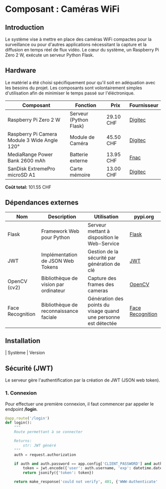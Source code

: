 # Composant : Caméras WiFi

## Introduction
Le système vise à mettre en place des caméras WiFi compactes pour la surveillance ou pour d'autres applications nécessitant la capture et la diffusion en temps réel de flux vidéo. Le cœur du système, un Raspberry Pi Zero 2 W, exécute un serveur Python Flask.

## Hardware
Le matériel a été choisi spécifiquement pour qu'il soit en adéquation avec les besoins du projet. Les composants sont volontairement simples d'utilisation afin de minimiser le temps passé sur l'éléctronique.

| Composant                                    | Fonction                    | Prix     | Fournisseur                                            |
|----------------------------------------------|-----------------------------|----------|--------------------------------------------------------|
| Raspberry Pi Zero 2 W                        | Serveur (Python Flask)      | 29.10 CHF | [Digitec](https://www.digitec.ch/fr/s1/product/raspberry-pi-zero-2-w-carte-de-developpement-kit-17346864) |
| Raspberry Pi Camera Module 3 Wide Angle 120° | Module de Caméra            | 45.50 CHF | [Digitec](https://www.digitec.ch/fr/s1/product/raspberry-pi-camera-module-3-wide-angle-120-camera-module-electronique-24041966?ip=raspberry+camera) |
| MediaRange Power Bank 2600 mAh               | Batterie externe            | 13.95 CHF | [Fnac](https://www.fnac.com/mp28798913/MediaRange-Power-Bank-Banque-d-alimentation-2600-mAh-1-A-USB-sur-le-cable-Micro-USB-gris-blanc/w-4) |
| SanDisk ExtremePro microSD A1                | Carte mémoire               | 13.00 CHF | [Digitec](https://www.digitec.ch/fr/s1/product/sandisk-extremepro-microsd-a1-microsdhc-32-go-u3-uhs-i-carte-memoire-6613018) |

**Coût total:** 101.55 CHF

## Dépendances externes

| Nom              | Description                                 | Utilisation | pypi.org          |
|------------------|---------------------------------------------|-------------------|----------------|
| Flask            | Framework Web pour Python                   | Serveur mettant à disposition le Web-Service | [Flask](https://pypi.org/project/Flask/)            |
| JWT              | Implémentation de JSON Web Tokens           | Gestion de la sécurité par génération de clé | [JWT](https://pypi.org/project/PyJWT/)              |
| OpenCV (cv2)     | Bibliothèque de vision par ordinateur       | Capture des frames des cameras | [OpenCV](https://pypi.org/project/opencv-python/)   |
| Face Recognition| Bibliothèque de reconnaissance faciale     | Génération des points du visage quand une personne est détectée | [Face Recognition](https://pypi.org/project/face-recognition/) |

## Installation

| Système | Version

## Sécurité (JWT)

Le serveur gère l'authentification par la création de JWT (JSON web token).

### 1. Connexion
Pour effectuer une première connexion, il faut commencer par appeler le endpoint **/login**. 

```py
@app.route('/login')
def login():
    """
    Route permettant à se connecter

    Returns:
        str: JWT généré
    """
    auth = request.authorization

    if auth and auth.password == app.config['CLIENT_PASSWORD'] and auth.username == app.config['CLIENT_USERNAME']:
        token = jwt.encode({'user': auth.username, 'exp': datetime.datetime.utcnow() + datetime.timedelta(hours=24)}, app.config['SECRET_KEY'])
        return jsonify({'token': token})

    return make_response('could not verify', 401, {'WWW-Authenticate' : 'Basic realm="Login required"'})
```